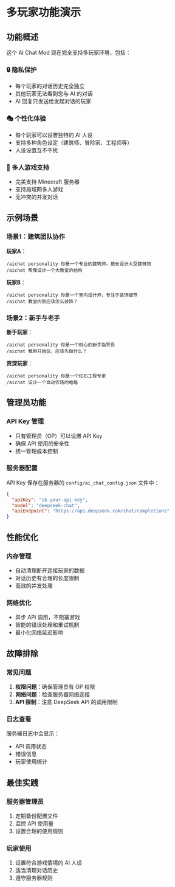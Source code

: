 # 多玩家功能演示

## 功能概述

这个 AI Chat Mod 现在完全支持多玩家环境，包括：

### 🔒 隐私保护
- 每个玩家的对话历史完全独立
- 其他玩家无法看到您与 AI 的对话
- AI 回复只发送给发起对话的玩家

### 🎭 个性化体验
- 每个玩家可以设置独特的 AI 人设
- 支持多种角色设定（建筑师、冒险家、工程师等）
- 人设设置互不干扰

### 👥 多人游戏支持
- 完美支持 Minecraft 服务器
- 支持局域网多人游戏
- 无冲突的并发对话

## 示例场景

### 场景1：建筑团队协作
**玩家A**：
```
/aichat personality 你是一个专业的建筑师，擅长设计大型建筑物
/aichat 帮我设计一个大教堂的结构
```

**玩家B**：
```
/aichat personality 你是一个室内设计师，专注于装饰细节
/aichat 教堂内部应该怎么装饰？
```

### 场景2：新手与老手
**新手玩家**：
```
/aichat personality 你是一个耐心的新手指导员
/aichat 我刚开始玩，应该先做什么？
```

**资深玩家**：
```
/aichat personality 你是一个红石工程专家
/aichat 设计一个自动农场的电路
```

## 管理员功能

### API Key 管理
- 只有管理员（OP）可以设置 API Key
- 确保 API 使用的安全性
- 统一管理成本控制

### 服务器配置
API Key 保存在服务器的 `config/ai_chat_config.json` 文件中：

```json
{
  "apiKey": "sk-your-api-key",
  "model": "deepseek-chat",
  "apiEndpoint": "https://api.deepseek.com/chat/completions"
}
```

## 性能优化

### 内存管理
- 自动清理断开连接玩家的数据
- 对话历史有合理的长度限制
- 高效的并发处理

### 网络优化
- 异步 API 调用，不阻塞游戏
- 智能的错误处理和重试机制
- 最小化网络延迟影响

## 故障排除

### 常见问题
1. **权限问题**：确保管理员有 OP 权限
2. **网络问题**：检查服务器网络连接
3. **API 限制**：注意 DeepSeek API 的调用限制

### 日志查看
服务器日志中会显示：
- API 调用状态
- 错误信息
- 玩家使用统计

## 最佳实践

### 服务器管理员
1. 定期备份配置文件
2. 监控 API 使用量
3. 设置合理的使用规则

### 玩家使用
1. 设置符合游戏情境的 AI 人设
2. 适当清理对话历史
3. 遵守服务器规则
